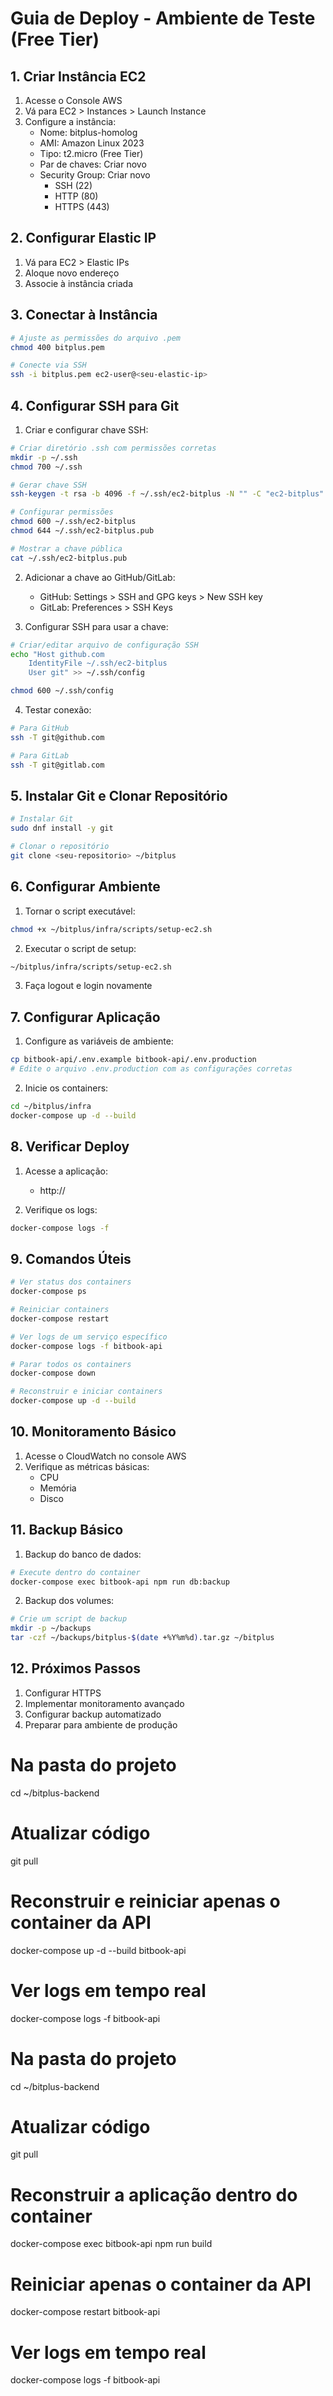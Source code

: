 # Guia de Deploy - Ambiente de Teste (Free Tier)

## 1. Criar Instância EC2

1. Acesse o Console AWS
2. Vá para EC2 > Instances > Launch Instance
3. Configure a instância:
   - Nome: bitplus-homolog
   - AMI: Amazon Linux 2023
   - Tipo: t2.micro (Free Tier)
   - Par de chaves: Criar novo
   - Security Group: Criar novo
     - SSH (22)
     - HTTP (80)
     - HTTPS (443)

## 2. Configurar Elastic IP

1. Vá para EC2 > Elastic IPs
2. Aloque novo endereço
3. Associe à instância criada

## 3. Conectar à Instância

```bash
# Ajuste as permissões do arquivo .pem
chmod 400 bitplus.pem

# Conecte via SSH
ssh -i bitplus.pem ec2-user@<seu-elastic-ip>
```

## 4. Configurar SSH para Git

1. Criar e configurar chave SSH:

```bash
# Criar diretório .ssh com permissões corretas
mkdir -p ~/.ssh
chmod 700 ~/.ssh

# Gerar chave SSH
ssh-keygen -t rsa -b 4096 -f ~/.ssh/ec2-bitplus -N "" -C "ec2-bitplus"

# Configurar permissões
chmod 600 ~/.ssh/ec2-bitplus
chmod 644 ~/.ssh/ec2-bitplus.pub

# Mostrar a chave pública
cat ~/.ssh/ec2-bitplus.pub
```

2. Adicionar a chave ao GitHub/GitLab:

   - GitHub: Settings > SSH and GPG keys > New SSH key
   - GitLab: Preferences > SSH Keys

3. Configurar SSH para usar a chave:

```bash
# Criar/editar arquivo de configuração SSH
echo "Host github.com
    IdentityFile ~/.ssh/ec2-bitplus
    User git" >> ~/.ssh/config

chmod 600 ~/.ssh/config
```

4. Testar conexão:

```bash
# Para GitHub
ssh -T git@github.com

# Para GitLab
ssh -T git@gitlab.com
```

## 5. Instalar Git e Clonar Repositório

```bash
# Instalar Git
sudo dnf install -y git

# Clonar o repositório
git clone <seu-repositorio> ~/bitplus
```

## 6. Configurar Ambiente

1. Tornar o script executável:

```bash
chmod +x ~/bitplus/infra/scripts/setup-ec2.sh
```

2. Executar o script de setup:

```bash
~/bitplus/infra/scripts/setup-ec2.sh
```

3. Faça logout e login novamente

## 7. Configurar Aplicação

1. Configure as variáveis de ambiente:

```bash
cp bitbook-api/.env.example bitbook-api/.env.production
# Edite o arquivo .env.production com as configurações corretas
```

2. Inicie os containers:

```bash
cd ~/bitplus/infra
docker-compose up -d --build
```

## 8. Verificar Deploy

1. Acesse a aplicação:

   - http://<seu-elastic-ip>

2. Verifique os logs:

```bash
docker-compose logs -f
```

## 9. Comandos Úteis

```bash
# Ver status dos containers
docker-compose ps

# Reiniciar containers
docker-compose restart

# Ver logs de um serviço específico
docker-compose logs -f bitbook-api

# Parar todos os containers
docker-compose down

# Reconstruir e iniciar containers
docker-compose up -d --build
```

## 10. Monitoramento Básico

1. Acesse o CloudWatch no console AWS
2. Verifique as métricas básicas:
   - CPU
   - Memória
   - Disco

## 11. Backup Básico

1. Backup do banco de dados:

```bash
# Execute dentro do container
docker-compose exec bitbook-api npm run db:backup
```

2. Backup dos volumes:

```bash
# Crie um script de backup
mkdir -p ~/backups
tar -czf ~/backups/bitplus-$(date +%Y%m%d).tar.gz ~/bitplus
```

## 12. Próximos Passos

1. Configurar HTTPS
2. Implementar monitoramento avançado
3. Configurar backup automatizado
4. Preparar para ambiente de produção

<!-- Quando houver alteracoes no docker file ou deps -->

# Na pasta do projeto

cd ~/bitplus-backend

# Atualizar código

git pull

# Reconstruir e reiniciar apenas o container da API

docker-compose up -d --build bitbook-api

# Ver logs em tempo real

docker-compose logs -f bitbook-api

<!-- Quando houver apenas em codigos -->

# Na pasta do projeto

cd ~/bitplus-backend

# Atualizar código

git pull

# Reconstruir a aplicação dentro do container

docker-compose exec bitbook-api npm run build

# Reiniciar apenas o container da API

docker-compose restart bitbook-api

# Ver logs em tempo real

docker-compose logs -f bitbook-api
